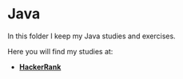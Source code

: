 # Java

In this folder I keep my Java studies and exercises.

Here you will find my studies at:

* **[HackerRank](https://github.com/kayckdelfino/public_knowledge_base/tree/main/Java/HackerRank)**